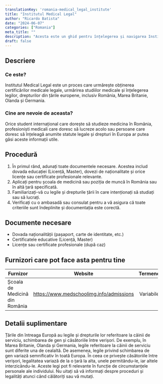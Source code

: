 ```yaml
---
translationKey: 'romania-medical_legal_institute'
title: "Institutul Medical Legal"
author: "Ricardo Batista"
date: "2024-06-07"
categories: ["Romania"]
meta_title: ""
description: "Acesta este un ghid pentru înțelegerea și navigarea Institutului Medical Legal din România, precum și detalii referitoare la statuturile legale și drepturile în diverse țări europene."
draft: false
---
```


## Descriere
### Ce este?
Institutul Medical Legal este un proces care urmărește obținerea certificărilor medicale legale, urmărirea studiilor medicale și înțelegerea legilor, drepturilor din țările europene, inclusiv România, Marea Britanie, Olanda și Germania.
### Cine are nevoie de aceasta?
Orice student internațional care dorește să studieze medicina în România, profesioniști medicali care doresc să lucreze acolo sau persoane care doresc să înțeleagă anumite statute legale și drepturi în Europa ar putea găsi aceste informații utile.

## Procedură
1. În primul rând, adunați toate documentele necesare. Acestea includ dovada educației (Licență, Master), dovezi de naționalitate și orice licențe sau certificate profesionale relevante.
2. Aplicați pentru școala de medicină sau poziția de muncă în România sau în altă țară specificată.
3. Familiarizați-vă cu legile și drepturile țării în care intenționați să studiați sau să lucrați.
4. Verificați cu o ambasadă sau consulat pentru a vă asigura că toate criteriile sunt îndeplinite și documentația este corectă.

## Documente necesare
* Dovada naționalității (pașaport, carte de identitate, etc.)
* Certificatele educative (Licență, Master)
* Licențe sau certificate profesionale (după caz)

## Furnizori care pot face asta pentru tine

| Furnizor        |     Website     |     Termene    |       Cost      |
| --------------- | --------------- |  :-------------: | :-------------: |
| Școala de Medicină din România      | https://www.medschoolimg.info/admissions  |      Variabile      | Contactați pentru tarife       |

## Detalii suplimentare
Țările din întreaga Europă au legile și drepturile lor referitoare la câinii de serviciu, schimbarea de gen și căsătoriile între verișori. De exemplu, în Marea Britanie, Olanda și Germania, legile referitoare la câinii de serviciu sunt diferite una de cealaltă. De asemenea, legile privind schimbarea de gen variază semnificativ în toată Europa. În ceea ce privește căsătoriile între verișori, legalitatea variază de la o țară la alta, unele permitându-le, iar altele interzicându-le. Aceste legi pot fi relevante în funcție de circumstanțele personale ale individului. Nu uitați să vă informați despre proceduri și legalități atunci când călătoriți sau vă mutați.